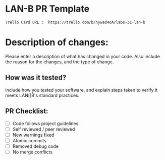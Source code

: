 # LAN-B PR Template 
	Trello Card URL :  https://trello.com/b/hywad4oA/labs-31-lan-b

# Description of changes: 

Please enter a description of what has changed in your code.  Also include the reason for the changes, and the type of change. 

## How was it tested? 

include how you tested your software, and explain steps taken to verify it meets LAN[]B's standard practices. 

## PR Checklist: 

- [ ] Code follows project guidelines
- [ ] Self reviewed / peer reviewed 
- [ ] New warnings fixed
- [ ] Atomic commits 
- [ ] Removed debug code
- [ ] No merge conflicts 